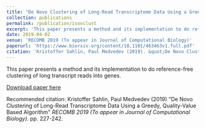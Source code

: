 ```yaml
---
title: "De Novo Clustering of Long-Read Transcriptome Data Using a Greedy, Quality-Value Based Algorithm"
collection: publications
permalink: /publication/isonclust
excerpt: 'This paper presents a method and its implementation to do reference-free clustering of long transcript reads into genes.'
date: 2019-04-02
venue: 'RECOMB 2019 (To appear in Journal of Computational Biology)'
paperurl: 'https://www.biorxiv.org/content/10.1101/463463v1.full.pdf'
citation: 'Kristoffer Sahlin, Paul Medvedev (2019). &quot;De Novo Clustering of Long-Read Transcriptome Data Using a Greedy, Quality-Value Based Algorithm.&quot; <i>RECOMB 2019 (To appear in Journal of Computational Biology)</i>. pp. 227-242.'
---
```

This paper presents a method and its implementation to do reference-free clustering of long transcript reads into genes.

[Download paper here](https://www.biorxiv.org/content/10.1101/463463v1.full.pdf)

Recommended citation: Kristoffer Sahlin, Paul Medvedev (2019) "De Novo Clustering of Long-Read Transcriptome Data Using a Greedy, Quality-Value Based Algorithm" <i>RECOMB 2019 (To appear in Journal of Computational Biology)</i>. pp. 227-242.
